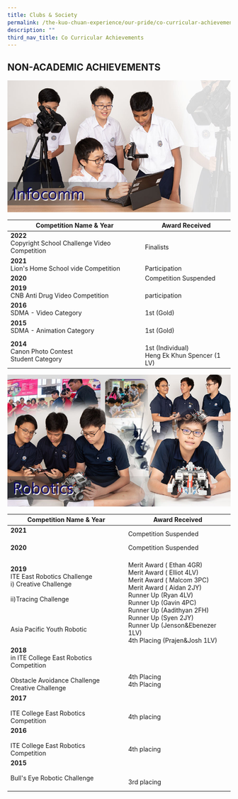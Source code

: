 ```yaml
---
title: Clubs & Society
permalink: /the-kuo-chuan-experience/our-pride/co-curricular-achievements/clubs-n-society/
description: ""
third_nav_title: Co Curricular Achievements
---
```

## NON-ACADEMIC ACHIEVEMENTS

![](/images/The%20Kuo%20Chuan%20Experience/Our%20Pride/Co%20Curricular%20achievements/infocomm.jpg)

<table>
<thead>
  <tr>
    <th>Competition Name &amp; Year</th>
    <th>Award Received</th>
  </tr>
</thead>
<tbody>
	<tr>
    <td> <b>2022</b><br>Copyright School Challenge Video Competition</td>
    <td> <br>Finalists</td>
  </tr>
  <tr>
    <td> <b>2021</b><br>Lion's Home School vide Competition</td>
    <td> <br>Participation</td>
  </tr>
  <tr>
    <td> <b>2020</b></td>
    <td>Competition Suspended</td>
  </tr>
  <tr>
    <td> <b>2019</b><br>CNB Anti Drug Video Competition</td>
    <td> <br>participation</td>
  </tr>
  <tr>
    <td><b>2016</b><br>SDMA - Video Category</td>
    <td><br>1st (Gold)<br></td>
  </tr>
  <tr>
    <td><b>2015</b><br>SDMA - Animation Category</td>
    <td><br>1st (Gold)</td>
  </tr>
  <tr>
    <td> <b>2014</b><br>Canon Photo Contest <br>Student Category</td>
    <td><br>1st (Individual)<br>Heng Ek Khun Spencer (1 LV)</td>
  </tr>
</tbody>
</table>

![](/images/The%20Kuo%20Chuan%20Experience/Our%20Pride/Co%20Curricular%20achievements/robotics.jpg)

<table>
<thead>
  <tr>
    <th>Competition Name &amp; Year</th>
    <th>Award Received</th>
  </tr>
</thead>
<tbody>
  <tr>
    <td> <b>2021</b><br><br></td>
    <td> Competition Suspended</td>
  </tr>
  <tr>
    <td> <b>2020</b></td>
    <td> Competition Suspended</td>
  </tr>
  <tr>
    <td> <b>2019</b><br>ITE East Robotics Challenge<br>i) Creative Challenge<br><br>ii)Tracing Challenge<br><br><br><br>Asia Pacific Youth Robotic</td>
    <td> <br>Merit Award ( Ethan 4GR)<br>Merit Award ( Elliot 4LV)<br>Merit Award ( Malcom 3PC)<br>Merit Award ( Aidan 2JY)<br>Runner Up (Ryan 4LV)<br>Runner Up (Gavin 4PC)<br>Runner Up (Aadithyan 2FH)<br>Runner Up (Syen 2JY)<br>Runner Up (Jenson&amp;Ebenezer 1LV)<br>4th Placing (Prajen&amp;Josh 1LV)<br></td>
  </tr>
  <tr>
    <td> <b>2018</b><br>in ITE College East Robotics Competition<br><br>Obstacle Avoidance Challenge<br>Creative Challenge</td>
    <td> <br><br><br>4th Placing<br>4th Placing</td>
  </tr>
  <tr>
    <td><b>2017</b> <br><br>ITE College East Robotics Competition</td>
    <td><br><br>4th placing</td>
  </tr>
  <tr>
    <td><b>2016</b><br><br>ITE College East Robotics Competition</td>
    <td><br><br>4th placing</td>
  </tr>
  <tr>
    <td><b>2015</b><br><br>Bull's Eye Robotic Challenge<br><br></td>
    <td><br><br>3rd placing</td>
  </tr>
</tbody>
</table>